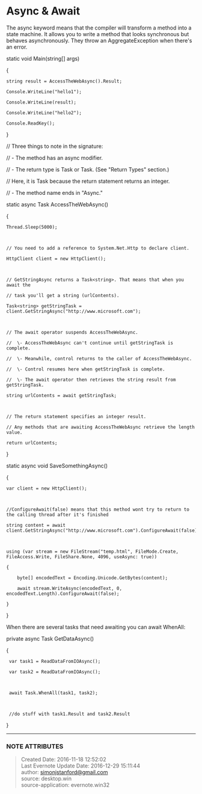 # Async & Await

The async keyword means that the compiler will transform a method into a state
machine. It allows you to write a method that looks synchronous but behaves
asynchronously. They throw an AggregateException when there's an error.

  

static void Main(string[] args)

{

    string result = AccessTheWebAsync().Result;

    Console.WriteLine("hello1");

    Console.WriteLine(result);

    Console.WriteLine("hello2");

    Console.ReadKey();

}

  

// Three things to note in the signature:

//  \- The method has an async modifier.

//  \- The return type is Task or Task<T>. (See "Return Types" section.)

//    Here, it is Task<int> because the return statement returns an integer.

//  \- The method name ends in "Async."

static async Task<string> AccessTheWebAsync()

{

    Thread.Sleep(5000);

  

    // You need to add a reference to System.Net.Http to declare client.

    HttpClient client = new HttpClient();

  

    // GetStringAsync returns a Task<string>. That means that when you await the

    // task you'll get a string (urlContents).

    Task<string> getStringTask = client.GetStringAsync("http://www.microsoft.com");

  

    // The await operator suspends AccessTheWebAsync.

    //  \- AccessTheWebAsync can't continue until getStringTask is complete.

    //  \- Meanwhile, control returns to the caller of AccessTheWebAsync.

    //  \- Control resumes here when getStringTask is complete.

    //  \- The await operator then retrieves the string result from getStringTask.

    string urlContents = await getStringTask;

  

    // The return statement specifies an integer result.

    // Any methods that are awaiting AccessTheWebAsync retrieve the length value.

    return urlContents;

}

  

static async void SaveSomethingAsync()

{

    var client = new HttpClient();

  

    //ConfigureAwait(false) means that this method wont try to return to the calling thread after it's finished

    string content = await client.GetStringAsync("http://www.microsoft.com").ConfigureAwait(false);

  

    using (var stream = new FileStream("temp.html", FileMode.Create, FileAccess.Write, FileShare.None, 4096, useAsync: true))

    {

        byte[] encodedText = Encoding.Unicode.GetBytes(content);

        await stream.WriteAsync(encodedText, 0, encodedText.Length).ConfigureAwait(false);

    }

}

  

When there are several tasks that need awaiting you can await WhenAll:

  

private async Task GetDataAsync()

{

     var task1 = ReadDataFromIOAsync();

     var task2 = ReadDataFromIOAsync();

  

     await Task.WhenAll(task1, task2);

  

     //do stuff with task1.Result and task2.Result

}

  


---
### NOTE ATTRIBUTES
>Created Date: 2016-11-18 12:52:02  
>Last Evernote Update Date: 2016-12-29 15:11:44  
>author: simonjstanford@gmail.com  
>source: desktop.win  
>source-application: evernote.win32  
<!--stackedit_data:
eyJoaXN0b3J5IjpbNTAxNTIyNTAyXX0=
-->